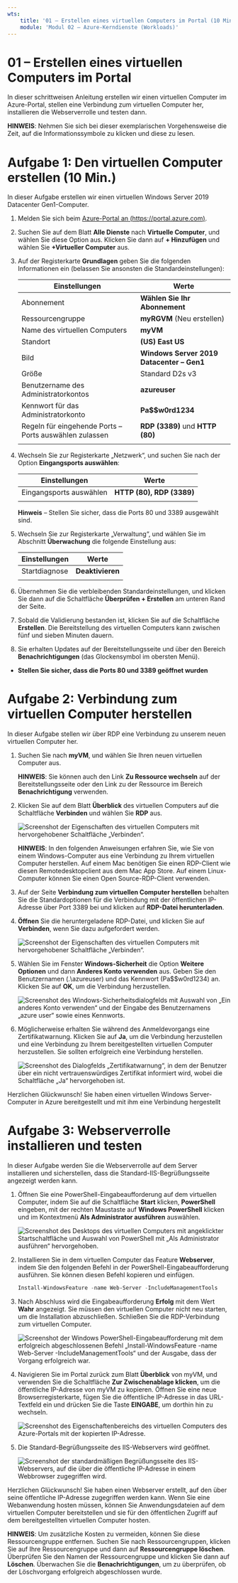 ```yaml
---
wts:
    title: '01 – Erstellen eines virtuellen Computers im Portal (10 Min.)'
    module: 'Modul 02 – Azure-Kerndienste (Workloads)'
---
```

# 01 – Erstellen eines virtuellen Computers im Portal

In dieser schrittweisen Anleitung erstellen wir einen virtuellen Computer im Azure-Portal, stellen eine Verbindung zum virtuellen Computer her, installieren die Webserverrolle und testen dann. 

**HINWEIS**: Nehmen Sie sich bei dieser exemplarischen Vorgehensweise die Zeit, auf die Informationssymbole zu klicken und diese zu lesen. 

# Aufgabe 1: Den virtuellen Computer erstellen (10 Min.)

In dieser Aufgabe erstellen wir einen virtuellen Windows Server 2019 Datacenter Gen1-Computer. 

1. Melden Sie sich beim [Azure-Portal an (https://portal.azure.com)](https://portal.azure.com?azure-portal=true).

2. Suchen Sie auf dem Blatt **Alle Dienste** nach **Virtuelle Computer**, und wählen Sie diese Option aus. Klicken Sie dann auf **+ Hinzufügen** und wählen Sie **+Virtueller Computer** aus.

3. Auf der Registerkarte **Grundlagen** geben Sie die folgenden Informationen ein (belassen Sie ansonsten die Standardeinstellungen):

    | Einstellungen | Werte |
    |  -- | -- |
    | Abonnement | **Wählen Sie Ihr Abonnement**|
    | Ressourcengruppe | **myRGVM** (Neu erstellen) |
    | Name des virtuellen Computers | **myVM** |
    | Standort | **(US) East US**|
    | Bild | **Windows Server 2019 Datacenter – Gen1**|
    | Größe | Standard D2s v3|
    | Benutzername des Administratorkontos | **azureuser** |
    | Kennwort für das Administratorkonto | **Pa$$w0rd1234**|
    | Regeln für eingehende Ports – Ports auswählen zulassen | **RDP (3389)** und **HTTP (80)**|
    | | |

4. Wechseln Sie zur Registerkarte „Netzwerk“, und suchen Sie nach der Option **Eingangsports auswählen**:

    | Einstellungen | Werte |
    | -- | -- |
    | Eingangsports auswählen | **HTTP (80), RDP (3389)**|
    | | |

    **Hinweis** – Stellen Sie sicher, dass die Ports 80 und 3389 ausgewählt sind.

5. Wechseln Sie zur Registerkarte „Verwaltung“, und wählen Sie im Abschnitt **Überwachung** die folgende Einstellung aus:

    | Einstellungen | Werte |
    | -- | -- |
    | Startdiagnose | **Deaktivieren**|
    | | |

6. Übernehmen Sie die verbleibenden Standardeinstellungen, und klicken Sie dann auf die Schaltfläche **Überprüfen + Erstellen** am unteren Rand der Seite.

7. Sobald die Validierung bestanden ist, klicken Sie auf die Schaltfläche **Erstellen**. Die Bereitstellung des virtuellen Computers kann zwischen fünf und sieben Minuten dauern.

8. Sie erhalten Updates auf der Bereitstellungsseite und über den Bereich **Benachrichtigungen** (das Glockensymbol im obersten Menü).

* **Stellen Sie sicher, dass die Ports 80 und 3389 geöffnet wurden**

# Aufgabe 2: Verbindung zum virtuellen Computer herstellen

In dieser Aufgabe stellen wir über RDP eine Verbindung zu unserem neuen virtuellen Computer her. 

1. Suchen Sie nach **myVM**, und wählen Sie Ihren neuen virtuellen Computer aus.

    **HINWEIS**: Sie können auch den Link **Zu Ressource wechseln** auf der Bereitstellungsseite oder den Link zu der Ressource im Bereich **Benachrichtigung** verwenden.

2. Klicken Sie auf dem Blatt **Überblick** des virtuellen Computers auf die Schaltfläche **Verbinden** und wählen Sie **RDP** aus.

    ![Screenshot der Eigenschaften des virtuellen Computers mit hervorgehobener Schaltfläche „Verbinden“.](../images/0101.png)

    **HINWEIS**: In den folgenden Anweisungen erfahren Sie, wie Sie von einem Windows-Computer aus eine Verbindung zu Ihrem virtuellen Computer herstellen. Auf einem Mac benötigen Sie einen RDP-Client wie diesen Remotedesktopclient aus dem Mac App Store. Auf einem Linux-Computer können Sie einen Open Source-RDP-Client verwenden.

2. Auf der Seite **Verbindung zum virtuellen Computer herstellen** behalten Sie die Standardoptionen für die Verbindung mit der öffentlichen IP-Adresse über Port 3389 bei und klicken auf **RDP-Datei herunterladen**.

3. **Öffnen** Sie die heruntergeladene RDP-Datei, und klicken Sie auf **Verbinden**, wenn Sie dazu aufgefordert werden. 

    ![Screenshot der Eigenschaften des virtuellen Computers mit hervorgehobener Schaltfläche „Verbinden“. ](../images/0102.png)

4. Wählen Sie im Fenster **Windows-Sicherheit** die Option **Weitere Optionen** und dann **Anderes Konto verwenden** aus. Geben Sie den Benutzernamen (.\azureuser) und das Kennwort (Pa$$w0rd1234) an. Klicken Sie auf **OK**, um die Verbindung herzustellen.

    ![Screenshot des Windows-Sicherheitsdialogfelds mit Auswahl von „Ein anderes Konto verwenden“ und der Eingabe des Benutzernamens „azure user“ sowie eines Kennworts.](../images/0103.png)

5. Möglicherweise erhalten Sie während des Anmeldevorgangs eine Zertifikatwarnung. Klicken Sie auf **Ja**, um die Verbindung herzustellen und eine Verbindung zu Ihrem bereitgestellten virtuellen Computer herzustellen. Sie sollten erfolgreich eine Verbindung herstellen.

    ![Screenshot des Dialogfelds „Zertifikatwarnung“, in dem der Benutzer über ein nicht vertrauenswürdiges Zertifikat informiert wird, wobei die Schaltfläche „Ja“ hervorgehoben ist. ](../images/0104.png)

Herzlichen Glückwunsch! Sie haben einen virtuellen Windows Server-Computer in Azure bereitgestellt und mit ihm eine Verbindung hergestellt

# Aufgabe 3: Webserverrolle installieren und testen

In dieser Aufgabe werden Sie die Webserverrolle auf dem Server installieren und sicherstellen, dass die Standard-IIS-Begrüßungsseite angezeigt werden kann.

1. Öffnen Sie eine PowerShell-Eingabeaufforderung auf dem virtuellen Computer, indem Sie auf die Schaltfläche **Start** klicken, **PowerShell** eingeben, mit der rechten Maustaste auf **Windows PowerShell** klicken und im Kontextmenü **Als Administrator ausführen** auswählen.

    ![Screenshot des Desktops des virtuellen Computers mit angeklickter Startschaltfläche und Auswahl von PowerShell mit „Als Administrator ausführen“ hervorgehoben.](../images/0105.png)

2. Installieren Sie in dem virtuellen Computer das Feature **Webserver**, indem Sie den folgenden Befehl in der PowerShell-Eingabeaufforderung ausführen. Sie können diesen Befehl kopieren und einfügen.

    ```PowerShell
    Install-WindowsFeature -name Web-Server -IncludeManagementTools
    ```
  
3. Nach Abschluss wird die Eingabeaufforderung **Erfolg** mit dem Wert **Wahr** angezeigt. Sie müssen den virtuellen Computer nicht neu starten, um die Installation abzuschließen. Schließen Sie die RDP-Verbindung zum virtuellen Computer.

    ![Screenshot der Windows PowerShell-Eingabeaufforderung mit dem erfolgreich abgeschlossenen Befehl „Install-WindowsFeature -name Web-Server -IncludeManagementTools“ und der Ausgabe, dass der Vorgang erfolgreich war.](../images/0106.png)

4. Navigieren Sie im Portal zurück zum Blatt **Überblick** von myVM, und verwenden Sie die Schaltfläche **Zur Zwischenablage klicken**, um die öffentliche IP-Adresse von myVM zu kopieren. Öffnen Sie eine neue Browserregisterkarte, fügen Sie die öffentliche IP-Adresse in das URL-Textfeld ein und drücken Sie die Taste **EINGABE**, um dorthin hin zu wechseln.

    ![Screenshot des Eigenschaftenbereichs des virtuellen Computers des Azure-Portals mit der kopierten IP-Adresse.](../images/0107.png)

5. Die Standard-Begrüßungsseite des IIS-Webservers wird geöffnet.

    ![Screenshot der standardmäßigen Begrüßungsseite des IIS-Webservers, auf die über die öffentliche IP-Adresse in einem Webbrowser zugegriffen wird.](../images/0108.png)

Herzlichen Glückwunsch! Sie haben einen Webserver erstellt, auf den über seine öffentliche IP-Adresse zugegriffen werden kann. Wenn Sie eine Webanwendung hosten müssen, können Sie Anwendungsdateien auf dem virtuellen Computer bereitstellen und sie für den öffentlichen Zugriff auf dem bereitgestellten virtuellen Computer hosten.


**HINWEIS**: Um zusätzliche Kosten zu vermeiden, können Sie diese Ressourcengruppe entfernen. Suchen Sie nach Ressourcengruppen, klicken Sie auf Ihre Ressourcengruppe und dann auf **Ressourcengruppe löschen**. Überprüfen Sie den Namen der Ressourcengruppe und klicken Sie dann auf **Löschen**. Überwachen Sie die **Benachrichtigungen**, um zu überprüfen, ob der Löschvorgang erfolgreich abgeschlossen wurde. 
